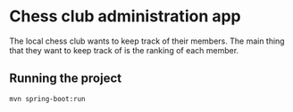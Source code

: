 # Chess club administration app
The local chess club wants to keep track of their members. The main thing that they want to
keep track of is the ranking of each member.

## Running the project

`mvn spring-boot:run`
